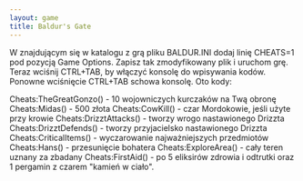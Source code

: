 ```yaml
---
layout: game
title: Baldur's Gate
---
```


W znajdującym się w katalogu z grą pliku BALDUR.INI dodaj linię 
CHEATS=1 pod pozycją Game Options. Zapisz tak zmodyfikowany 
plik i uruchom grę. Teraz wciśnij CTRL+TAB, by włączyć konsolę do 
wpisywania kodów. Ponowne wciśnięcie CTRL+TAB schowa 
konsolę. Oto kody:

Cheats:TheGreatGonzo()	- 10 wojowniczych kurczaków na Twą 
obronę
Cheats:Midas() 		- 500 złota
Cheats:CowKill() 		- czar Mordokowie, jeśli użyte przy 
krowie
Cheats:DrizztAttacks() 	- tworzy wrogo nastawionego Drizzta
Cheats:DrizztDefends() 	- tworzy przyjacielsko nastawionego 
Drizzta
Cheats:CriticalItems() 	- wyczarowanie najważniejszych 
przedmiotów
Cheats:Hans() 		- przesunięcie bohatera
Cheats:ExploreArea() 	- cały teren uznany za zbadany
Cheats:FirstAid()		- po 5 eliksirów zdrowia i odtrutki oraz 
1 pergamin z czarem "kamień w ciało".
